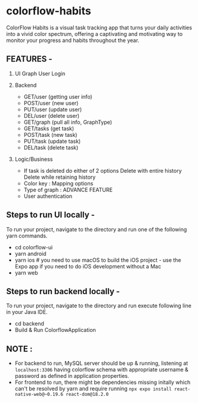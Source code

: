 # colorflow-habits
ColorFlow Habits is a visual task tracking app that turns your daily activities into a vivid color spectrum, offering a captivating and motivating way to monitor your progress and habits throughout the year.

## FEATURES -
1. UI
	Graph
	User Login

2. Backend
	- GET/user (getting user info)
	- POST/user (new user)
	- PUT/user (update user)
	- DEL/user (delete user)
	- GET/graph (pull all info, GraphType)
	- GET/tasks (get task)
	- POST/task (new task)
	- PUT/task (update task)
	- DEL/task (delete task)
	
3. Logic/Business 
	* If task is deleted do either of 2 options
		Delete with entire history
		Delete while retaining history
	* Color key : Mapping options
	* Type of graph : ADVANCE FEATURE
	* User authentication

## Steps to run UI locally -
To run your project, navigate to the directory and run one of the following yarn commands.

- cd colorflow-ui
- yarn android
- yarn ios # you need to use macOS to build the iOS project - use the Expo app if you need to do iOS development without a Mac
- yarn web

## Steps to run backend locally -
To run your project, navigate to the directory and run execute following line in your Java IDE.

- cd backend
- Build & Run ColorflowApplication

## NOTE :
- For backend to run, MySQL server should be up & running, listening at `localhost:3306` having colorflow schema with appropriate username & password as defined in application properties.
- For frontend to run, there might be dependencies missing initally which can't be resolved by yarn and require running `npx expo install react-native-web@~0.19.6 react-dom@18.2.0`

